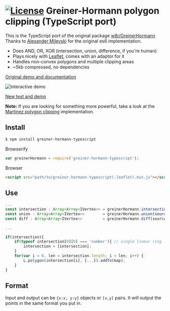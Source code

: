 [![License](http://img.shields.io/badge/license-MIT-brightgreen.svg)](http://opensource.org/licenses/MIT)
Greiner-Hormann polygon clipping (TypeScript port)
==================================================

This is the TypeScript port of the original package
[w8r/GreinerHormann](https://github.com/w8r/GreinerHormann)
Thanks to [Alexander Milevski](https://github.com/w8r) for the original es6 implementation.


 * Does AND, OR, XOR (intersection, union, difference, if you're human)
 * Plays nicely with [Leaflet](http://github.com/leaflet/leaflet/), comes with an adaptor for it
 * Handles non-convex polygons and multiple clipping areas
 * ~5kb compressed, no dependencies

[Original demo and documentation](http://w8r.github.io/GreinerHormann/)

![Interactive demo](https://www.int2byte.de/public/plotboilerplate/screenshots/screenshot-20201202-1-polygon-intersection.png "Interactive demo")

[New test and demo](https://www.int2byte.de/public/plotboilerplate/demos/27-polygon-intersection-greinerhormann/)

**Note:** If you are looking for something more powerful, take a look at the [Martinez polygon clipping](https://github.com/w8r/martinez) implementation.

## Install
```bash
$ npm install greiner-hormann-typescript
```

Browserify
```js
var greinerHormann = require('greiner-hormann-typescript');
```

Browser
```html
<script src="path/to/greiner-hormann-typescript(.leaflet).min.js"></script>
```

## Use
```typescript
...
const intersection : Array<Array<IVertex>> = greinerHormann.intersection(source, clip);
const union : Array<Array<IVertex>>        = greinerHormann.union(source, clip);
const diff : Array<Array<IVertex>>         = greinerHormann.diff(source, clip);

...

if(intersection){
    if(typeof intersection[0][0] === 'number'){ // single linear ring
        intersection = [intersection];
    }
    for(var i = 0, len = intersection.length; i < len; i++) {
        L.polygon(intersection[i], {...}).addTo(map);
    }
}
```

## Format
Input and output can be `{x:x, y:y}` objects or `[x,y]` pairs. It will output the points in the same format you put in.

